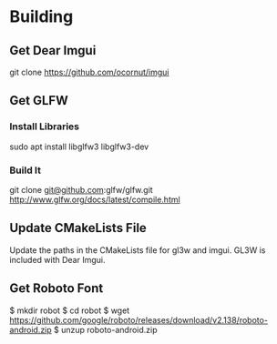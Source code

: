 
# Building

## Get Dear Imgui

git clone https://github.com/ocornut/imgui

## Get GLFW

### Install Libraries

sudo apt install libglfw3 libglfw3-dev

### Build It

git clone git@github.com:glfw/glfw.git
http://www.glfw.org/docs/latest/compile.html

## Update CMakeLists File

Update the paths in the CMakeLists file for gl3w and imgui. GL3W is included with Dear Imgui.

## Get Roboto Font

$ mkdir robot
$ cd robot
$ wget https://github.com/google/roboto/releases/download/v2.138/roboto-android.zip
$ unzup roboto-android.zip
